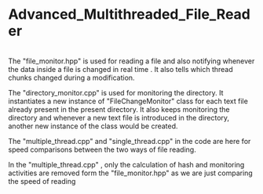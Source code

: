# Advanced_Multithreaded_File_Reader
<br>
The "file_monitor.hpp" is used for reading a file and also notifying whenever the data inside a file is changed in real time . It also tells which thread chunks changed during a modification.

The "directory_monitor.cpp" is used for monitoring the directory. It instantiates a new instance of "FileChangeMonitor" class for each text file already present in the present directory. It also keeps monitoring the directory and whenever a new text file is introduced in the directory, another new instance of the class would be created.

The "multiple_thread.cpp" and "single_thread.cpp" in the code are here for speed comparisons between the two ways of file reading.

In the "multiple_thread.cpp" , only the calculation of hash and monitoring activities are removed form the "file_monitor.hpp" as we are just comparing the speed of reading

